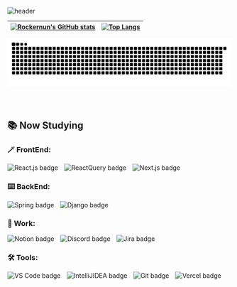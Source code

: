 ![header](https://capsule-render.vercel.app/api?type=waving&color=auto&height=200&section=header&text=😁%20Welcome%20to%20my%20Github!&fontSize=63)

<div align="center">
<!-- 통계 -->

| [![Rockernun's GitHub stats](https://github-readme-streak-stats.herokuapp.com/?user=Rockernun&theme=radical&center=true)](https://github.com/anuraghazra/github-readme-stats) | [![Top Langs](https://github-readme-stats.vercel.app/api/top-langs/?username=Rockernun&layout=compact&theme=radical)](https://github.com/anuraghazra/github-readme-stats) |
| ---------------------------------------------------------------------------------------------------------------------------------------------------------- | --------------------------------------------------------------------------------------------------------------------------------------------------------- |

</div>

<img src="https://raw.githubusercontent.com/rockernun/rockernun/output/snake.svg" alt="Snake animation" />

###

&nbsp;


<h2>📚 Now Studying</h2>
<h3>🪄 FrontEnd:</h3> 
<p>
  <img src="https://img.shields.io/static/v1?message=React&logo=react&label=&color=282828&logoColor=61DAFB&labelColor=&style=flat" height="31" alt="React.js badge" style="margin-right: 10px;" />
  <img src="https://img.shields.io/badge/-React%20Query-FF4154?style=flat-square&logo=react%20query&logoColor=white&labelColor=&style=flat" height="31" alt="ReactQuery badge" style="margin-right: 10px;"/>
  <img src="https://img.shields.io/badge/Next-white?style=flat-square&logo=next.js&logoColor=black&labelColor=&style=flat" height="31" alt="Next.js badge" style="margin-right: 10px;" />
</p>


<h3>⌨️ BackEnd:</h3>
<p>
  <img src="https://img.shields.io/badge/Spring-%236DB33F.svg?style=flat-square&logo=spring&logoColor=white&labelColor=&style=flat" height="31" alt="Spring badge" style="margin-right: 10px;"/>
  <img src="https://img.shields.io/badge/Django-%23092E20.svg?style=for-the-badge&logo=django&logoColor=white&labelColor=&style=flat" height="31" alt="Django badge" style="margin-right: 10px;""
</p>

<h3>🤝 Work:</h3>
<p>
  <img src="https://img.shields.io/badge/Notion-%23000000.svg?style=for-the-badge&logo=notion&logoColor=white&labelColor=&style=flat" height="31" alt="Notion badge" style="margin-right: 10px;" />
  <img src="https://img.shields.io/badge/Discord-%235865F2.svg?style=for-the-badge&logo=discord&logoColor=white&labelColor=&style=flat" height="31" alt="Discord badge" style="margin-right: 10px;"/>
  <img src="https://img.shields.io/badge/Jira-%230A0FFF.svg?style=for-the-badge&logo=jira&logoColor=white&labelColor=&style=flat" height="31" alt="Jira badge" style="margin-right: 10px;"/>
</p>

<h3>🛠️ Tools:</h3>
<p>
  <img src="https://img.shields.io/static/v1?message=VS+Code&logo=visual-studio-code&label=&color=007ACC&logoColor=white&labelColor=&style=flat" height="31" alt="VS Code badge" style="margin-right: 10px;" />
  <img src="https://img.shields.io/badge/IntelliJIDEA-000000.svg?&logo=intellij-idea&label=&color=FE2EC8&logoColor=white&labelColor=&style=flat" height="31" alt="IntelliJIDEA badge" style="margin-right: 10px;"/>
  <img src="https://img.shields.io/static/v1?message=Git&logo=git&label=&color=F05032&logoColor=white&labelColor=&style=flat" height="31" alt="Git badge" style="margin-right: 10px;" />
  <img src="https://img.shields.io/badge/Vercel-%23000000.svg?style=for-the-badge&logo=vercel&label=&color=282828&logoColor=white&labelColor=&style=flat" height="31" alt="Vercel badge" style="margin-right: 10px;/>
</p>


![footer](https://capsule-render.vercel.app/api?type=waving&color=auto&height=100&section=footer)

